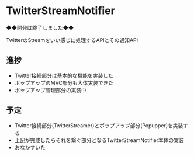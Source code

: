 TwitterStreamNotifier
=====================

◆◆開発は終了しました◆◆

TwitterのStreamをいい感じに処理するAPIとその通知API

## 進捗
* Twitter接続部分は基本的な機能を実装した
* ポップアップのMVC部分も大体実装できた
* ポップアップ管理部分の実装中

## 予定
* Twitter接続部分(TwitterStreamer)とポップアップ部分(Popupper)を実装する
* 上記が完成したらそれを繋ぐ部分となるTwitterStreamNotifier本体の実装
* おなかすいた
